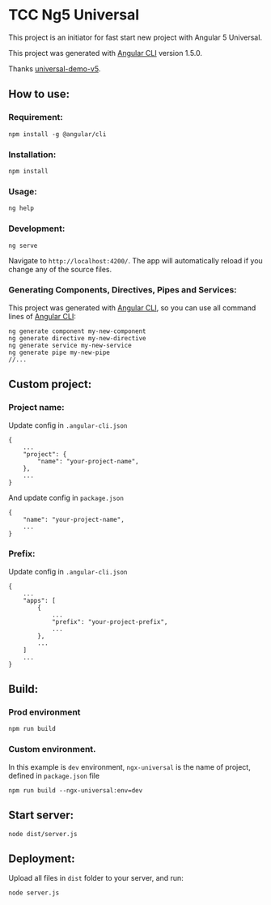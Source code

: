 # TCC Ng5 Universal

This project is an initiator for fast start new project with Angular 5 Universal.

This project was generated with [Angular CLI](https://github.com/angular/angular-cli) version 1.5.0.

Thanks [universal-demo-v5](https://github.com/evertonrobertoauler/universal-demo-v5).


How to use:
-------------
### Requirement:
```
npm install -g @angular/cli
```

### Installation:
```
npm install
```
    
### Usage:
```
ng help
```

### Development:
```
ng serve
```
Navigate to `http://localhost:4200/`. The app will automatically reload if you change any of the source files.
    
    
### Generating Components, Directives, Pipes and Services:
This project was generated with [Angular CLI](https://github.com/angular/angular-cli), so you can use all command lines of [Angular CLI](https://github.com/angular/angular-cli): 
```
ng generate component my-new-component
ng generate directive my-new-directive
ng generate service my-new-service
ng generate pipe my-new-pipe
//...
```
    
Custom project:
-------------
### Project name:
Update config in `.angular-cli.json`
```
{
    ...
    "project": {
        "name": "your-project-name",
    },
    ...
}
```
And update config in `package.json`
```
{
    "name": "your-project-name",
    ...
}
```

### Prefix:
Update config in `.angular-cli.json`
```
{
    ...
    "apps": [
        {
            ...
            "prefix": "your-project-prefix",
            ...
        },
        ...
    ]
    ...
}
```
   
Build:
-------------
### Prod environment
```
npm run build
```
    
### Custom environment.
In this example is `dev` environment, `ngx-universal` is the name of project, defined in `package.json` file
```
npm run build --ngx-universal:env=dev
```
   
Start server:
-------------
```
node dist/server.js
```
   
Deployment:
-------------
Upload all files in `dist` folder to your server, and run:
```
node server.js
```
